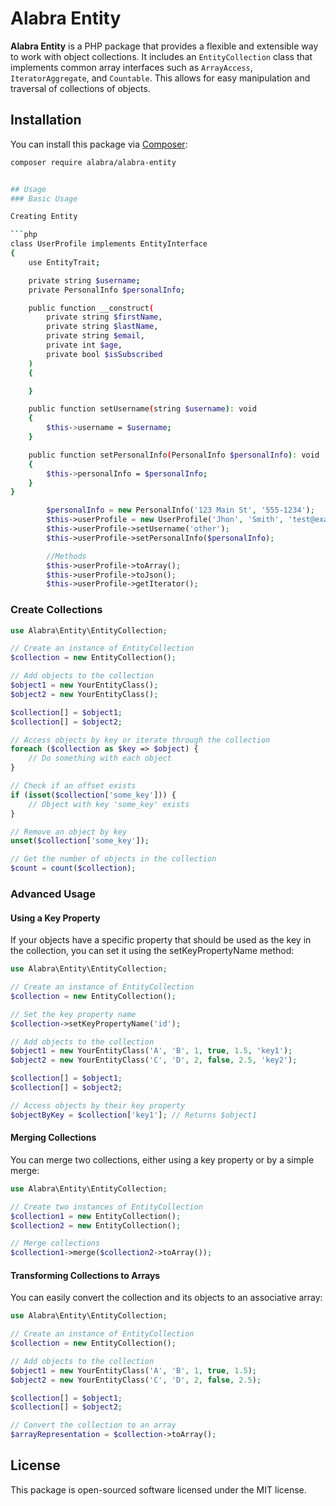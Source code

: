 # Alabra Entity

**Alabra Entity** is a PHP package that provides a flexible and extensible way to work with object collections. It includes an `EntityCollection` class that implements common array interfaces such as `ArrayAccess`, `IteratorAggregate`, and `Countable`. This allows for easy manipulation and traversal of collections of objects.

## Installation

You can install this package via [Composer](https://getcomposer.org/):

```bash
composer require alabra/alabra-entity


## Usage
### Basic Usage

Creating Entity 

```php
class UserProfile implements EntityInterface
{
    use EntityTrait;

    private string $username;
    private PersonalInfo $personalInfo;

    public function __construct(
        private string $firstName,
        private string $lastName,
        private string $email,
        private int $age,
        private bool $isSubscribed
    )
    {

    }

    public function setUsername(string $username): void
    {
        $this->username = $username;
    }

    public function setPersonalInfo(PersonalInfo $personalInfo): void
    {
        $this->personalInfo = $personalInfo;
    }
}
```

```php
        $personalInfo = new PersonalInfo('123 Main St', '555-1234');
        $this->userProfile = new UserProfile('Jhon', 'Smith', 'test@example.com', 40, true);
        $this->userProfile->setUsername('other');
        $this->userProfile->setPersonalInfo($personalInfo);

        //Methods 
        $this->userProfile->toArray();
        $this->userProfile->toJson();
        $this->userProfile->getIterator();

```


### Create Collections 

```php
use Alabra\Entity\EntityCollection;

// Create an instance of EntityCollection
$collection = new EntityCollection();

// Add objects to the collection
$object1 = new YourEntityClass();
$object2 = new YourEntityClass();

$collection[] = $object1;
$collection[] = $object2;

// Access objects by key or iterate through the collection
foreach ($collection as $key => $object) {
    // Do something with each object
}

// Check if an offset exists
if (isset($collection['some_key'])) {
    // Object with key 'some_key' exists
}

// Remove an object by key
unset($collection['some_key']);

// Get the number of objects in the collection
$count = count($collection);
```


### Advanced Usage

#### Using a Key Property

If your objects have a specific property that should be used as the key in the collection, you can set it using the setKeyPropertyName method:

```php
use Alabra\Entity\EntityCollection;

// Create an instance of EntityCollection
$collection = new EntityCollection();

// Set the key property name
$collection->setKeyPropertyName('id');

// Add objects to the collection
$object1 = new YourEntityClass('A', 'B', 1, true, 1.5, 'key1');
$object2 = new YourEntityClass('C', 'D', 2, false, 2.5, 'key2');

$collection[] = $object1;
$collection[] = $object2;

// Access objects by their key property
$objectByKey = $collection['key1']; // Returns $object1
```

#### Merging Collections
You can merge two collections, either using a key property or by a simple merge:

```php
use Alabra\Entity\EntityCollection;

// Create two instances of EntityCollection
$collection1 = new EntityCollection();
$collection2 = new EntityCollection();

// Merge collections
$collection1->merge($collection2->toArray());
```


#### Transforming Collections to Arrays
You can easily convert the collection and its objects to an associative array:

```php
use Alabra\Entity\EntityCollection;

// Create an instance of EntityCollection
$collection = new EntityCollection();

// Add objects to the collection
$object1 = new YourEntityClass('A', 'B', 1, true, 1.5);
$object2 = new YourEntityClass('C', 'D', 2, false, 2.5);

$collection[] = $object1;
$collection[] = $object2;

// Convert the collection to an array
$arrayRepresentation = $collection->toArray();
```


## License
This package is open-sourced software licensed under the MIT license.